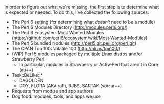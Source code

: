In order to figure out what we're missing, the first step is to determine
what is expected or needed.  To do this, I've collected the following sources:

* The Perl 6 setting (for determining what *doesn't* need to be a module)
* The Perl 6 Modules Directory (http://modules.perl6.org/)
* The Perl 6 Ecosystem Most Wanted Modules (https://github.com/perl6/ecosystem/wiki/Most-Wanted-Modules)
* The Perl 5 bundled modules (http://perl5.git.perl.org/perl.git)
* The CPAN Top 100: Volatile 100 (http://ali.as/top100/)
* (WIP) Perl 5 modules packaged by multiple Linux distros and/or Strawberry Perl
  + In particular, modules in Strawberry or ActivePerl that aren't in Core (au++)
* Task::BeLike::*
  + DAGOLDEN
  + DOY, FLORA (AKA rafl), RJBS, SARTAK (sorear++)
* Requests from module and app authors
* Dog food: modules, tools, and apps we use
